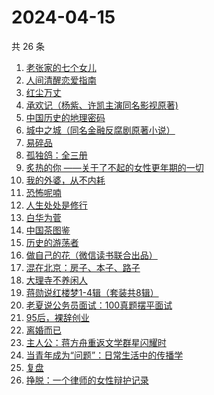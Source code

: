 # 2024-04-15

共 26 条

<!-- BEGIN WEREAD -->
<!-- 最后更新时间 2024-04-15 15:01:02 +0800 -->
1. [老张家的七个女儿](https://weread.qq.com/web/bookDetail/12332100813ab8b6cg0155cf)
1. [人间清醒恋爱指南](https://weread.qq.com/web/bookDetail/15332d10813ab8a39g01765d)
1. [红尘万丈](https://weread.qq.com/web/bookDetail/b3732fb0813ab8b8ag013c5d)
1. [承欢记（杨紫、许凯主演同名影视原著)](https://weread.qq.com/web/bookDetail/8b932de0813ab8b8dg015172)
1. [中国历史的地理密码](https://weread.qq.com/web/bookDetail/94f32730813ab859cg017e26)
1. [城中之城（同名金融反腐剧原著小说）](https://weread.qq.com/web/bookDetail/0fc32ea0813ab6c13g012065)
1. [易碎品](https://weread.qq.com/web/bookDetail/82032500813ab8bacg016238)
1. [孤独鸽：全三册](https://weread.qq.com/web/bookDetail/4a532660813ab8815g019117)
1. [炙热的你 ——关于了不起的女性更年期的一切](https://weread.qq.com/web/bookDetail/f5432f40813ab7c54g01906d)
1. [我的外婆，从不内耗](https://weread.qq.com/web/bookDetail/1b732f30813ab8b37g0121a2)
1. [恐怖呢喃](https://weread.qq.com/web/bookDetail/d5532980813ab8b31g0147b0)
1. [人生处处是修行](https://weread.qq.com/web/bookDetail/00932850720799b2009c8cc)
1. [白华为菅](https://weread.qq.com/web/bookDetail/35232bf0725be585352f412)
1. [中国茶图鉴](https://weread.qq.com/web/bookDetail/b2a327d0727ccd5fb2a8e20)
1. [历史的游荡者](https://weread.qq.com/web/bookDetail/26b32b30813ab8b6eg01227d)
1. [做自己的花（微信读书联合出品）](https://weread.qq.com/web/bookDetail/6d532fa0813ab8562g019bca)
1. [混在北京：房子、本子、路子](https://weread.qq.com/web/bookDetail/98732f40813ab8a79g0150b6)
1. [大理寺不养闲人](https://weread.qq.com/web/bookDetail/e9432d60813ab8b39g010085)
1. [蒋勋说红楼梦1-4辑（套装共8辑）](https://weread.qq.com/web/bookDetail/27632a207165bb05276e811)
1. [老夏说公务员面试：100真题摆平面试](https://weread.qq.com/web/bookDetail/e5832a40813ab7181g011041)
1. [95后，裸辞创业](https://weread.qq.com/web/bookDetail/d0932f60813ab8b12g015d61)
1. [离婚而已](https://weread.qq.com/web/bookDetail/c22325b0813ab8b32g014a88)
1. [主人公：蒋方舟重返文学群星闪耀时](https://weread.qq.com/web/bookDetail/a9a32fd0813ab8b3cg0198aa)
1. [当青年成为“问题”：日常生活中的传播学](https://weread.qq.com/web/bookDetail/bd032c40813ab8b4fg0118b0)
1. [复盘](https://weread.qq.com/web/bookDetail/7cf32340724c43627cf2a01)
1. [挣脱：一个律师的女性辩护记录](https://weread.qq.com/web/bookDetail/7a532e50813ab7fedg010cfc)
<!-- END WEREAD -->